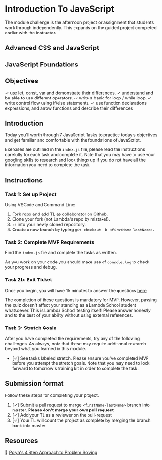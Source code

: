 # Introduction To JavaScript

The module challenge is the afternoon project or assignment that students work through independently. This expands on the guided project completed earlier with the instructor.

## Advanced CSS and JavaScript

## JavaScript Foundations

## Objectives

✓ use let, const, var and demonstrate their differences.
✓ understand and be able to use different operators.
✓ write a basic for loop / while loop.
✓ write control flow using if/else statements.
✓ use function declarations, expressions, and arrow functions and describe their differences
  
## Introduction

Today you'll worth through 7 JavaScript Tasks to practice today's objectives and get familiar and comfortable with the foundations of JavaScript. 

Exercises are outlined in the `index.js` file, please read the instructions carefully for each task and complete it. Note that you may have to use your googling skills to research and look things up if you do not have all the information you need to complete the task.


## Instructions

### Task 1: Set up Project

Using VSCode and Command Line:

1. Fork repo and add TL as collaborator on Github.
2. Clone your fork (not Lambda's repo by mistake!).
3. `cd` into your newly cloned repository.
4. Create a new branch by typing `git checkout -b <firstName-lastName>`.

### Task 2: Complete MVP Requirements

Find the `index.js` file and complete the tasks as written. 

As you work on your code you should make use of `console.log` to check your progress and debug.

### Task 2b: Exit Ticket

Once you begin, you will have 15 minutes to answer the questions [here](https://app.codesignal.com/public-test/pi7Q49mgrZbodiRzM/aXzit9h4ZRp3Si)

The completion of these questions is mandatory for MVP. However, passing the quiz doesn't affect your standing as a Lambda School student whatsoever. This is Lambda School testing itself! Please answer honestly and to the best of your ability without using external references.

### Task 3: Stretch Goals

After you have completed the requirements, try any of the following challenges. As always, note that these may require additional research beyond what you learned in this module.

- [✓] See tasks labeled stretch. Please ensure you've completed MVP before you attempt the stretch goals. Note that you may need to look forward to tomorrow's training kit in order to complete the task. 

## Submission format

Follow these steps for completing your project.

1. [✓] Submit a pull request to merge `<firstName-lastName>` branch into master. **Please don't merge your own pull request**
2. [✓] Add your TL as a reviewer on the pull-request
3. [✓] Your TL will count the project as complete by merging the branch back into master

## Resources

🧮 [Polya's 4 Step Approach to Problem Solving](http://web.mnstate.edu/peil/M110/Worksheet/PolyaProblemSolve.pdf)

